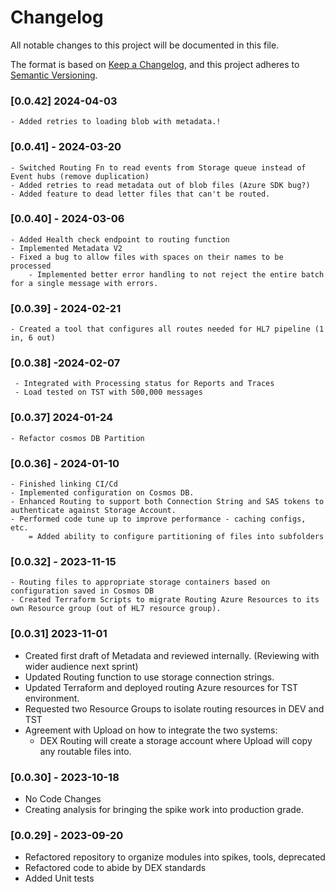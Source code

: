 # Changelog
All notable changes to this project will be documented in this file.

The format is based on [Keep a Changelog](https://keepachangelog.com/en/1.0.0/),
and this project adheres to [Semantic Versioning](https://semver.org/spec/v2.0.0.html).

### [0.0.42] 2024-04-03
	- Added retries to loading blob with metadata.!


### [0.0.41] - 2024-03-20
	- Switched Routing Fn to read events from Storage queue instead of Event hubs (remove duplication)
	- Added retries to read metadata out of blob files (Azure SDK bug?)
	- Added feature to dead letter files that can't be routed.

### [0.0.40] - 2024-03-06	
	- Added Health check endpoint to routing function
	- Implemented Metadata V2 
	- Fixed a bug to allow files with spaces on their names to be processed
        - Implemented better error handling to not reject the entire batch for a single message with errors.

### [0.0.39] - 2024-02-21
	- Created a tool that configures all routes needed for HL7 pipeline (1 in, 6 out)

### [0.0.38] -2024-02-07
	 - Integrated with Processing status for Reports and Traces
	 - Load tested on TST with 500,000 messages


### [0.0.37] 2024-01-24

	- Refactor cosmos DB Partition

### [0.0.36] - 2024-01-10
	- Finished linking CI/Cd
 	- Implemented configuration on Cosmos DB.
  	- Enhanced Routing to support both Connection String and SAS tokens to authenticate against Storage Account.
   	- Performed code tune up to improve performance - caching configs, etc.
    	= Added ability to configure partitioning of files into subfolders
    

### [0.0.32] - 2023-11-15

	- Routing files to appropriate storage containers based on configuration saved in Cosmos DB
	- Created Terraform Scripts to migrate Routing Azure Resources to its own Resource group (out of HL7 resource group).

### [0.0.31] 2023-11-01

  - Created first draft of Metadata and reviewed internally. (Reviewing with wider audience next sprint)
  - Updated Routing function to use storage connection strings.
  - Updated Terraform and deployed routing Azure resources for TST environment.
  - Requested two Resource Groups to isolate routing resources in DEV and TST
  - Agreement with Upload on how to integrate the two systems:
  	  -  DEX Routing will create a storage account where Upload will copy any routable files into.

### [0.0.30] - 2023-10-18
  - No Code Changes
  - Creating analysis for bringing the spike work into production grade.

### [0.0.29] - 2023-09-20

  - Refactored repository to organize modules into spikes, tools, deprecated
  - Refactored code to abide by DEX standards
  - Added Unit tests
